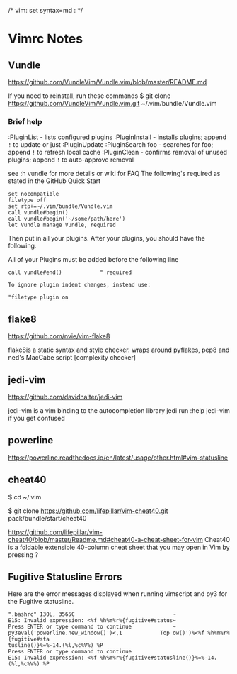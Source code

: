 /* vim: set syntax=md : */

# Vimrc Notes

## Vundle
https://github.com/VundleVim/Vundle.vim/blob/master/README.md

If you need to reinstall, run these commands
$ git clone https://github.com/VundleVim/Vundle.vim.git ~/.vim/bundle/Vundle.vim

### Brief help

:PluginList       - lists configured plugins
:PluginInstall    - installs plugins; append `!` to update or just :PluginUpdate
:PluginSearch foo - searches for foo; append `!` to refresh local cache
:PluginClean      - confirms removal of unused plugins; append `!` to auto-approve removal

see :h vundle for more details or wiki for FAQ
The following's required as stated in the GitHub Quick Start

```
set nocompatible
filetype off
set rtp+=~/.vim/bundle/Vundle.vim
call vundle#begin()
call vundle#begin('~/some/path/here')
let Vundle manage Vundle, required
```

Then put in all your plugins. After your plugins, you should have the following.

All of your Plugins must be added before the following line
```
call vundle#end()            " required

To ignore plugin indent changes, instead use:

"filetype plugin on
```

## flake8
https://github.com/nvie/vim-flake8

flake8is a static syntax and style checker. wraps around pyflakes, pep8 and
ned's MacCabe script [complexity checker]

## jedi-vim
https://github.com/davidhalter/jedi-vim

jedi-vim is a vim binding to the autocompletion library jedi
run :help jedi-vim if you get confused

## powerline
https://powerline.readthedocs.io/en/latest/usage/other.html#vim-statusline

##  cheat40

$  cd ~/.vim

$ git clone https://github.com/lifepillar/vim-cheat40.git pack/bundle/start/cheat40

https://github.com/lifepillar/vim-cheat40/blob/master/Readme.md#cheat40-a-cheat-sheet-for-vim
Cheat40 is a foldable extensible 40-column cheat sheet that you may open in Vim by pressing <leader>?


## Fugitive Statusline Errors
Here are the error messages displayed when running vimscript and py3 for the
Fugitive statusline.

```
".bashrc" 130L, 3565C                               ~
E15: Invalid expression: <%f %h%m%r%{fugitive#status~
Press ENTER or type command to continue             ~
py3eval('powerline.new_window()')<,1            Top ow()')%<%f %h%m%r%{fugitive#sta
tusline()}%=%-14.(%l,%c%V%) %P
Press ENTER or type command to continue
E15: Invalid expression: <%f %h%m%r%{fugitive#statusline()}%=%-14.(%l,%c%V%) %P
```
